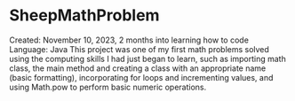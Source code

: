 # SheepMathProblem
Created: November 10, 2023, 2 months into learning how to code
Language: Java 
This project was one of my first math problems solved using the computing skills I had just began to learn, such as importing math class, the main method and creating a class with an appropriate name (basic formatting), incorporating for loops and incrementing values, and using Math.pow to perform basic numeric operations. 
